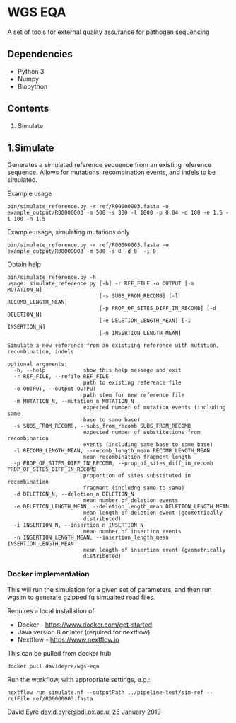 # WGS EQA
A set of tools for external quality assurance for pathogen sequencing

## Dependencies
 - Python 3
 - Numpy
 - Biopython

## Contents
1. Simulate

## 1.Simulate
Generates a simulated reference sequence from an existing reference sequence. Allows for mutations, recombination events, and indels to be simulated.

Example usage
```
bin/simulate_reference.py -r ref/R00000003.fasta -o example_output/R00000003 -m 500 -s 300 -l 1000 -p 0.04 -d 100 -e 1.5 -i 100 -n 1.5
```

Example usage, simulating mutations only
```
bin/simulate_reference.py -r ref/R00000003.fasta -o example_output/R00000003 -m 500 -s 0 -d 0  -i 0
```

Obtain help
```
bin/simulate_reference.py -h
usage: simulate_reference.py [-h] -r REF_FILE -o OUTPUT [-m MUTATION_N]
                             [-s SUBS_FROM_RECOMB] [-l RECOMB_LENGTH_MEAN]
                             [-p PROP_OF_SITES_DIFF_IN_RECOMB] [-d DELETION_N]
                             [-e DELETION_LENGTH_MEAN] [-i INSERTION_N]
                             [-n INSERTION_LENGTH_MEAN]

Simulate a new reference from an existiing reference with mutation,
recombination, indels

optional arguments:
  -h, --help            show this help message and exit
  -r REF_FILE, --refile REF_FILE
                        path to existing reference file
  -o OUTPUT, --output OUTPUT
                        path stem for new reference file
  -m MUTATION_N, --mutation_n MUTATION_N
                        expected number of mutation events (including same
                        base to same base)
  -s SUBS_FROM_RECOMB, --subs_from_recomb SUBS_FROM_RECOMB
                        expected number of substitutions from recombination
                        events (including same base to same base)
  -l RECOMB_LENGTH_MEAN, --recomb_length_mean RECOMB_LENGTH_MEAN
                        mean recombination fragment length
  -p PROP_OF_SITES_DIFF_IN_RECOMB, --prop_of_sites_diff_in_recomb PROP_OF_SITES_DIFF_IN_RECOMB
                        proportion of sites substituted in recombination
                        fragment (includng same to same)
  -d DELETION_N, --deletion_n DELETION_N
                        mean number of deletion events
  -e DELETION_LENGTH_MEAN, --deletion_length_mean DELETION_LENGTH_MEAN
                        mean length of deletion event (geometrically
                        distributed)
  -i INSERTION_N, --insertion_n INSERTION_N
                        mean number of insertion events
  -n INSERTION_LENGTH_MEAN, --insertion_length_mean INSERTION_LENGTH_MEAN
                        mean length of insertion event (geometrically
                        distributed)
```

### Docker implementation

This will run the simulation for a given set of parameters, and then run wgsim to generate gzipped fq simualted read files.

Requires a local installation of 
* Docker - https://www.docker.com/get-started
* Java version 8 or later (required for nextflow)
* Nextflow - https://www.nextflow.io

This can be pulled from docker hub
```
docker pull davideyre/wgs-eqa
```

Run the workflow, with appropriate settings, e.g.:

```
nextflow run simulate.nf --outputPath ../pipeline-test/sim-ref --refFile ref/R00000003.fasta
```


David Eyre
david.eyre@bdi.ox.ac.ul
25 January 2019